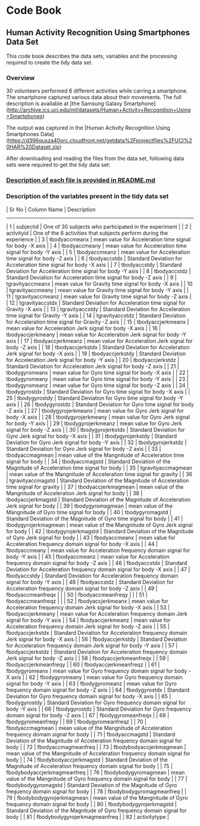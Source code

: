 # Code Book
## Human Activity Recognition Using Smartphones Data Set
This code book describes the data sets, variables and the processing required to create the tidy data set.

### Overview
30 volunteers performed 6 different activities while carring a smartphone. The smartphone captured various data about their movements. 
The full description is available at [the Samsung Galaxy Smartphone] (http://archive.ics.uci.edu/ml/datasets/Human+Activity+Recognition+Using+Smartphones)


The output was captured in the [Human Activity Recognition Using Smartphones Data] (https://d396qusza40orc.cloudfront.net/getdata%2Fprojectfiles%2FUCI%20HAR%20Dataset.zip)

After downloading and reading the files from the data set, following data sets were required to get the tidy data set:

### [Description of each file is provided in README.md](https://github.com/NidaBat/CourseraGettingAndCleaningDataProject/edit/master/README.md)

### Description of the variables present in the tidy data set

| Sr No	| Column Name |	Description
_______  _____________  __________
| 1	| subjectid	| One of 30 subjects who participated in the experiment	|
| 2	| activityid | One of the 6 activities that subjects perform during the experience	|
| 3	| tbodyaccmeanx | mean value for Acceleration time signal for body -X axis	|
| 4	| tbodyaccmeany	| mean value for Acceleration time signal for body -Y axis	|
| 5	| tbodyaccmeanz	| mean value for Acceleration time signal for body -Z axis	|
| 6	| tbodyaccstdx	| Standard Deviation for Acceleration time signal for body -X axis	|
| 7	| tbodyaccstdy	| Standard Deviation for Acceleration time signal for body -Y axis	|
| 8	| tbodyaccstdz	| Standard Deviation for Acceleration time signal for body -Z axis	|
| 9	| tgravityaccmeanx	| mean value for Gravity time signal for body -X axis	|
| 10 | tgravityaccmeany	| mean value for Gravity time signal for body -Y axis	|
| 11	| tgravityaccmeanz	| mean value for Gravity time signal for body -Z axis	|
| 12	| tgravityaccstdx	| Standard Deviation for Acceleration time signal for Gravity -X axis	|
| 13	| tgravityaccstdy	| Standard Deviation for Acceleration time signal for Gravity -Y axis	|
| 14	| tgravityaccstdz	| Standard Deviation for Acceleration time signal for Gravity -Z axis	|
| 15	| tbodyaccjerkmeanx	| mean value for Acceleration Jerk signal for body -X axis	|
| 16	| tbodyaccjerkmeany	| mean value for Acceleration Jerk signal for body -Y axis	|
| 17	| tbodyaccjerkmeanz	| mean value for Acceleration Jerk signal for body -Z axis	|
| 18	| tbodyaccjerkstdx	| Standard Deviation for Acceleration Jerk signal for body -X axis	|
| 19	| tbodyaccjerkstdy	| Standard Deviation for Acceleration Jerk signal for body -Y axis	|
| 20	| tbodyaccjerkstdz	| Standard Deviation for Acceleration Jerk signal for body -Z axis	|
| 21	| tbodygyromeanx	| mean value for Gyro time signal for body -X axis	|
| 22	| tbodygyromeany	| mean value for Gyro time signal for body -Y axis	|
| 23	| tbodygyromeanz	| mean value for Gyro time signal for body -Z axis	|
| 24	| tbodygyrostdx	| Standard Deviation for Gyro time signal for body -X axis	|
| 25	| tbodygyrostdy	| Standard Deviation for Gyro time signal for body -Y axis	|
| 26	| tbodygyrostdz	| Standard Deviation for Gyro time signal for body -Z axis	|
| 27	| tbodygyrojerkmeanx	| mean value for Gyro Jerk signal for body -X axis	|
| 28	| tbodygyrojerkmeany	| mean value for Gyro Jerk signal for body -Y axis	|
| 29	| tbodygyrojerkmeanz	| mean value for Gyro Jerk signal for body -Z axis	|
| 30	| tbodygyrojerkstdx	| Standard Deviation for Gyro Jerk signal for body -X axis	|
| 31	| tbodygyrojerkstdy	| Standard Deviation for Gyro Jerk signal for body -Y axis	|
| 32	| tbodygyrojerkstdz	| Standard Deviation for Gyro Jerk signal for body -Z axis	|
| 33	| tbodyaccmagmean	| mean value of the Mangnitude of Acceleration time signal for body	|
| 34	| tbodyaccmagstd	| Standard Deviation of the Magnitude of Acceleration time signal for body	|
| 35	| tgravityaccmagmean | mean value of the Mangnitude of Acceleration time signal for gravity	|
| 36	| tgravityaccmagstd	| Standard Deviation of the Magnitude of Acceleration time signal for gravity	|
| 37	| tbodyaccjerkmagmean	| mean value of the Mangnitude of Acceleration Jerk signal for body	|
| 38	| tbodyaccjerkmagstd	| Standard Deviation of the Magnitude of Acceleration Jerk signal for body	|
| 39	| tbodygyromagmean	| mean value of the Mangnitude of Gyro time signal for body	|
| 40	| tbodygyromagstd	| Standard Deviation of the Magnitude of Gyro time signal for body	|
| 41	| tbodygyrojerkmagmean	| mean value of the Mangnitude of Gyro Jerk signal for body	|
| 42	| tbodygyrojerkmagstd	| Standard Deviation of the Magnitude of Gyro Jerk signal for body	|
| 43	| fbodyaccmeanx	| mean value for Acceleration frequency domain signal for body -X axis	|
| 44	| fbodyaccmeany	| mean value for Acceleration frequency domain signal for body -Y axis	|
| 45	| fbodyaccmeanz	| mean value for Acceleration frequency domain signal for body -Z axis	|
| 46	| fbodyaccstdx	| Standard Deviation for Acceleration frequency domain signal for body -X axis	|
| 47	| fbodyaccstdy	| Standard Deviation for Acceleration frequency domain signal for body -Y axis	|
| 48	| fbodyaccstdz	| Standard Deviation for Acceleration frequency domain signal for body -Z axis	|
| 49	| fbodyaccmeanfreqx |  | 
| 50	| fbodyaccmeanfreqy |  | 
| 51	| fbodyaccmeanfreqz |  | 
| 52	| fbodyaccjerkmeanx	| mean value for Acceleration frequency domain Jerk signal for body -X axis	|
| 53	| fbodyaccjerkmeany	| mean value for Acceleration frequency domain Jerk signal for body -Y axis	|
| 54	| fbodyaccjerkmeanz	| mean value for Acceleration frequency domain Jerk signal for body -Z axis	|
| 55	| fbodyaccjerkstdx	| Standard Deviation for Acceleration frequency domain Jerk signal for body -X axis	|
| 56	| fbodyaccjerkstdy	| Standard Deviation for Acceleration frequency domain Jerk signal for body -Y axis	|
| 57	| fbodyaccjerkstdz	| Standard Deviation for Acceleration frequency domain Jerk signal for body -Z axis	|
| 58	| fbodyaccjerkmeanfreqx	|
| 59	| fbodyaccjerkmeanfreqy	| 
| 60	| fbodyaccjerkmeanfreqz	| 
| 61	| fbodygyromeanx	| mean value for Gyro frequency domain signal for body -X axis	|
| 62	| fbodygyromeany	| mean value for Gyro frequency domain signal for body -Y axis	|
| 63	| fbodygyromeanz	| mean value for Gyro frequency domain signal for body -Z axis	|
| 64	| fbodygyrostdx	| Standard Deviation for Gyro frequency domain signal for body -X axis	|
| 65	| fbodygyrostdy	| Standard Deviation for Gyro frequency domain signal for body -Y axis	|
| 66	| fbodygyrostdz	| Standard Deviation for Gyro frequency domain signal for body -Z axis	|
| 67	| fbodygyromeanfreqx |
| 68	| fbodygyromeanfreqy |
| 69	| fbodygyromeanfreqz |
| 70	| fbodyaccmagmean	| mean value of the Mangnitude of Acceleration frequency domain signal for body	|
| 71	| fbodyaccmagstd	| Standard Deviation of the Magnitude of Acceleration frequency domain signal for body	|
| 72	| fbodyaccmagmeanfreq	|
| 73	| fbodybodyaccjerkmagmean	| mean value of the Mangnitude of Acceleration frequency domain signal for body	|
| 74	| fbodybodyaccjerkmagstd	| Standard Deviation of the Magnitude of Acceleration frequency domain signal for body	|
| 75	| fbodybodyaccjerkmagmeanfreq	|
| 76	| fbodybodygyromagmean	| mean value of the Mangnitude of Gyro frequency domain signal for body	|
| 77	| fbodybodygyromagstd	| Standard Deviation of the Magnitude of Gyro frequency domain signal for body	|
| 78	| fbodybodygyromagmeanfreq	| 
| 79	| fbodybodygyrojerkmagmean	| mean value of the Mangnitude of Gyro frequency domain signal for body	|
| 80	| fbodybodygyrojerkmagstd	| Standard Deviation of the Magnitude of Gyro frequency domain signal for body	|
| 81	| fbodybodygyrojerkmagmeanfreq |
| 82	| activitytype	|
